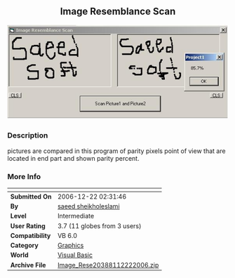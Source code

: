 ﻿<div align="center">

## Image Resemblance Scan

<img src="PIC20061222516224692.JPG">
</div>

### Description

pictures are compared in this program of parity pixels point of view that are located in end part and shown parity percent.
 
### More Info
 


<span>             |<span>
---                |---
**Submitted On**   |2006-12-22 02:31:46
**By**             |[saeed sheikholeslami](https://github.com/Planet-Source-Code/PSCIndex/blob/master/ByAuthor/saeed-sheikholeslami.md)
**Level**          |Intermediate
**User Rating**    |3.7 (11 globes from 3 users)
**Compatibility**  |VB 6\.0
**Category**       |[Graphics](https://github.com/Planet-Source-Code/PSCIndex/blob/master/ByCategory/graphics__1-46.md)
**World**          |[Visual Basic](https://github.com/Planet-Source-Code/PSCIndex/blob/master/ByWorld/visual-basic.md)
**Archive File**   |[Image\_Rese20388112222006\.zip](https://github.com/Planet-Source-Code/saeed-sheikholeslami-image-resemblance-scan__1-67435/archive/master.zip)








